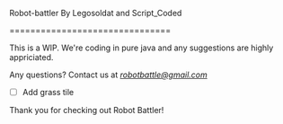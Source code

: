 Robot-battler
By Legosoldat and Script_Coded

===============================

This is a WIP.
We're coding in pure java and any suggestions are highly appriciated.

Any questions?
Contact us at *robotbattle@gmail.com*

- [ ] Add grass tile
<!--
<form action="MAILTO:robotbattler@gmail.com" method="post" enctype="text/plain">
Name:<br>
<input type="text" name="name" value="Name*" required><br>
E-mail:<br>
<input type="text" name="mail" value="Email"><br>
Comment:<br>
<input type="text" name="suggestion" value="Suggestion, question or anyhing else you may have on your mind." size="50"><br><br>
<input type="submit" value="Send">
</form>
-->

Thank you for checking out Robot Battler!